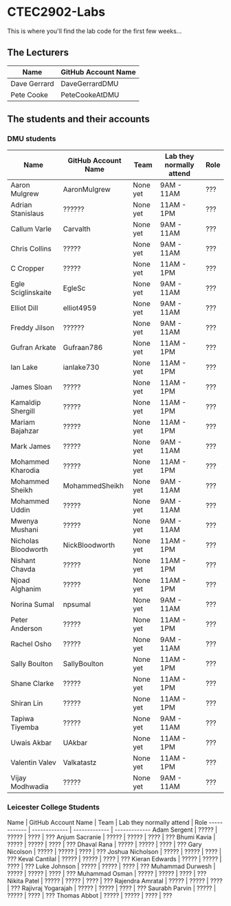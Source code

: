 # CTEC2902-Labs

This is where you'll find the lab code for the first few weeks...

## The Lecturers

Name | GitHub Account Name
------------ | -------------
Dave Gerrard | DaveGerrardDMU
Pete Cooke | PeteCookeAtDMU

## The students and their accounts

### DMU students

Name | GitHub Account Name | Team | Lab they normally attend | Role
------------ | ------------- | ------------- | ------------- | -------------
Aaron Mulgrew | AaronMulgrew | None yet | 9AM - 11AM | ???
Adrian Stanislaus | ?????? | None yet | 11AM - 1PM | ???
Callum Varle | Carvalth | None yet | 9AM - 11AM | ???
Chris Collins | ????? | None yet | 9AM - 11AM | ???
C Cropper | ????? | None yet | 11AM - 1PM | ???
Egle Sciglinskaite | EgleSc | None yet | 9AM - 11AM | ???
Elliot Dill | elliot4959 | None yet | 9AM - 11AM | ???
Freddy Jilson | ?????? | None yet | 9AM - 11AM | ???
Gufran Arkate | Gufraan786 | None yet | 11AM - 1PM | ???
Ian Lake | ianlake730 | None yet | 11AM - 1PM | ???
James Sloan | ????? | None yet | 11AM - 1PM | ???
Kamaldip Shergill | ????? | None yet | 11AM - 1PM | ???
Mariam Bajahzar | ????? | None yet | 11AM - 1PM | ???
Mark James | ????? | None yet | 9AM - 11AM | ???
Mohammed Kharodia | ????? | None yet | 11AM - 1PM | ???
Mohammed Sheikh | MohammedSheikh | None yet | 9AM - 11AM | ???
Mohammed Uddin | ????? | None yet | 9AM - 11AM | ???
Mwenya Mushani | ????? | None yet | 9AM - 11AM | ???
Nicholas Bloodworth | NickBloodworth | None yet | 11AM - 1PM | ???
Nishant Chavda | ????? | None yet | 11AM - 1PM | ???
Njoad Alghanim | ????? | None yet | 11AM - 1PM | ???
Norina Sumal | npsumal | None yet | 9AM - 11AM | ???
Peter Anderson | ????? | None yet | 11AM - 1PM | ???
Rachel Osho | ????? | None yet | 9AM - 11AM | ???
Sally Boulton | SallyBoulton | None yet | 11AM - 1PM | ???
Shane Clarke | ????? | None yet | 11AM - 1PM | ???
Shiran Lin | ????? | None yet | 11AM - 1PM | ???
Tapiwa Tiyemba | ????? | None yet | 9AM - 11AM | ???
Uwais Akbar | UAkbar | None yet | 11AM - 1PM | ???
Valentin Valev | Valkatastz | None yet | 11AM - 1PM | ???
Vijay Modhwadia | ????? | None yet | 9AM - 11AM | ???


### Leicester College Students

Name | GitHub Account Name | Team | Lab they normally attend | Role
------------ | ------------- | ------------- | -------------
Adam Sergent | ????? | ????? | ???? | ???
Anjum Sacranie | ????? | ????? | ???? | ???
Bhumi Kavia | ????? | ????? | ???? | ???
Dhaval Rana  | ????? | ????? | ???? | ???
Gary Nicolson | ????? | ????? | ???? | ???
Joshua Nicholson | ????? | ????? | ???? | ???
Keval Cantilal | ????? | ????? | ???? | ???
Kieran Edwards | ????? | ????? | ???? | ???
Luke Johnson | ????? | ????? | ???? | ???
Muhammad Durwesh | ????? | ????? | ???? | ???
Muhammad Osman  | ????? | ????? | ???? | ???
Nikita Patel  | ????? | ????? | ???? | ???
Rajendra Amratal | ????? | ????? | ???? | ???
Rajivraj Yogarajah | ????? | ????? | ???? | ???
Saurabh Parvin | ????? | ????? | ???? | ???
Thomas Abbot | ????? | ????? | ???? | ???
 



